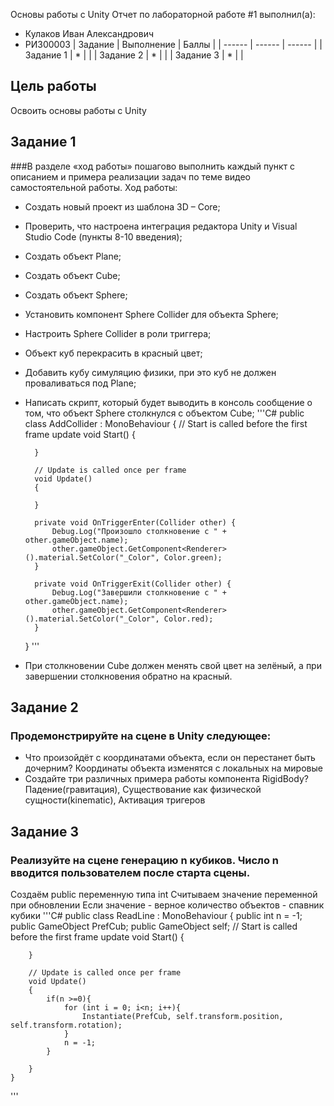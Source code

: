 Основы работы с Unity
Отчет по лабораторной работе #1 выполнил(а):
- Кулаков Иван Александрович
- РИ300003
| Задание | Выполнение | Баллы |
| ------ | ------ | ------ |
| Задание 1 | * |  |
| Задание 2 | * |  |
| Задание 3 | * |  |
## Цель работы
Освоить основы работы с Unity
## Задание 1
###В разделе «ход работы» пошагово выполнить каждый пункт с описанием и примера реализации задач по теме видео самостоятельной работы.
Ход работы:
- Создать новый проект из шаблона 3D – Core;
- Проверить, что настроена интеграция редактора Unity и Visual Studio Code (пункты 8-10 введения);
- Создать объект Plane;
- Создать объект Cube;
-	Создать объект Sphere;
-	Установить компонент Sphere Collider для объекта Sphere;
-	Настроить Sphere Collider в роли триггера;
-	Объект куб перекрасить в красный цвет;
-	Добавить кубу симуляцию физики, при это куб не должен проваливаться под Plane;
- Написать скрипт, который будет выводить в консоль сообщение о том, что объект Sphere столкнулся с объектом Cube;
'''C#
    public class AddCollider : MonoBehaviour
    {
        // Start is called before the first frame update
        void Start()
        {

        }

        // Update is called once per frame
        void Update()
        {

        }

        private void OnTriggerEnter(Collider other) {
            Debug.Log("Произошло столкновение с " + other.gameObject.name);
            other.gameObject.GetComponent<Renderer>().material.SetColor("_Color", Color.green); 
        }

        private void OnTriggerExit(Collider other) {
            Debug.Log("Завершили столкновение с " + other.gameObject.name);
            other.gameObject.GetComponent<Renderer>().material.SetColor("_Color", Color.red);
        }
    }
'''
- При столкновении Cube должен менять свой цвет на зелёный, а при завершении столкновения обратно на красный.

## Задание 2
### Продемонстрируйте на сцене в Unity следующее:
- Что произойдёт с координатами объекта, если он перестанет быть дочерним?
Координаты объекта изменятся с локальных на мировые
- Создайте три различных примера работы компонента RigidBody?
Падение(гравитация), Существование как физической сущности(kinematic), Активация тригеров

## Задание 3
### Реализуйте на сцене генерацию n кубиков. Число n вводится пользователем после старта сцены.
Создаём public переменную типа int
Считываем значение переменной при обновлении
Если значение - верное количество объектов - спавник кубики
'''C#
    public class ReadLine : MonoBehaviour
    {
        public int n = -1;
        public GameObject PrefCub;
        public GameObject self;
        // Start is called before the first frame update
        void Start()
        {

        }

        // Update is called once per frame
        void Update()
        {
            if(n >=0){
                for (int i = 0; i<n; i++){
                    Instantiate(PrefCub, self.transform.position, self.transform.rotation);
                }
                n = -1;
            }

        }
    }
'''



